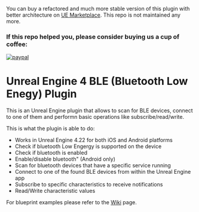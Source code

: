 You can buy a refactored and much more stable version of this plugin with better architecture on [UE Marketplace](https://www.unrealengine.com/marketplace/en-US/product/9ad1594e91da4da1aa72fb617697c9f7). This repo is not maintained any more.


### If this repo helped you, please consider buying us a cup of coffee:

[![paypal](https://www.paypalobjects.com/en_US/i/btn/btn_donateCC_LG.gif)](https://www.paypal.com/cgi-bin/webscr?cmd=_s-xclick&hosted_button_id=8JXUYRFCZMR7G)

# Unreal Engine 4 BLE (Bluetooth Low Enegy) Plugin

This is an Unreal Engine plugin that allows to scan for BLE devices, connect to one of them and performn basic operations like subscribe/read/write.

This is what the plugin is able to do:
- Works in Unreal Engine 4.22 for both iOS and Android platforms
- Check if bluetooth Low Engergy is supported on the device
- Check if bluetooth is enabled
- Enable/disable bluetooth" (Android only)
- Scan for bluetooth devices that have a specific service running
- Connect to one of the found BLE devices from within the Unreal Engine app
- Subscribe to specific characteristics to receive notifications
- Read/Write characteristic values

For blueprint examples please refer to the [Wiki](https://github.com/NinevaStudios/BleUtilitiesPluginUnreal/wiki) page.
